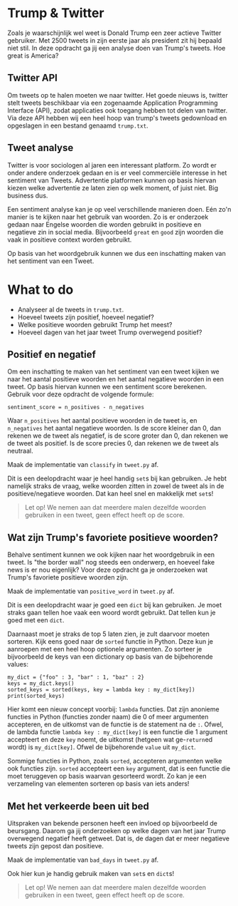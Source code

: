# Trump & Twitter
Zoals je waarschijnlijk wel weet is Donald Trump een zeer actieve Twitter gebruiker. Met 2500 tweets in zijn eerste jaar als president zit hij bepaald niet stil. In deze opdracht ga jij een analyse doen van Trump's tweets. Hoe great is America?

## Twitter API
Om tweets op te halen moeten we naar twitter. Het goede nieuws is, twitter stelt tweets beschikbaar via een zogenaamde Application Programming Interface (API), zodat applicaties ook toegang hebben tot delen van twitter. Via deze API hebben wij een heel hoop van trump's tweets gedownload en opgeslagen in een bestand genaamd `trump.txt`.

## Tweet analyse
Twitter is voor sociologen al jaren een interessant platform. Zo wordt er onder andere onderzoek gedaan en is er veel commerciële interesse in het sentiment van Tweets. Advertentie platformen kunnen op basis hiervan kiezen welke advertentie ze laten zien op welk moment, of juist niet. Big business dus.

Een sentiment analyse kan je op veel verschillende manieren doen. Eén zo'n manier is te kijken naar het gebruik van woorden. Zo is er onderzoek gedaan naar Engelse woorden die worden gebruikt in positieve en negatieve zin in social media. Bijvoorbeeld `great` en `good` zijn woorden die vaak in positieve context worden gebruikt.

Op basis van het woordgebruik kunnen we dus een inschatting maken van het sentiment van een Tweet.

# What to do

* Analyseer al de tweets in `trump.txt`.
* Hoeveel tweets zijn positief, hoeveel negatief?
* Welke positieve woorden gebruikt Trump het meest?
* Hoeveel dagen van het jaar tweet Trump overwegend positief?

## Positief en negatief
Om een inschatting te maken van het sentiment van een tweet kijken we naar het aantal positieve woorden en het aantal negatieve woorden in een tweet. Op basis hiervan kunnen we een sentiment score berekenen. Gebruik voor deze opdracht de volgende formule:

    sentiment_score = n_positives - n_negatives

Waar `n_positives` het aantal positieve woorden in de tweet is, en `n_negatives` het aantal negatieve woorden. Is de score kleiner dan 0, dan rekenen we de tweet als negatief, is de score groter dan 0, dan rekenen we de tweet als positief. Is de score precies 0, dan rekenen we de tweet als neutraal.

Maak de implementatie van `classify` in `tweet.py` af.

Dit is een deelopdracht waar je heel handig `set`s bij kan gebruiken. Je hebt namelijk straks de vraag, welke woorden zitten in zowel de tweet als in de positieve/negatieve woorden. Dat kan heel snel en makkelijk met `set`s!

> Let op! We nemen aan dat meerdere malen dezelfde woorden gebruiken in een tweet, geen effect heeft op de score.

## Wat zijn Trump's favoriete positieve woorden?
Behalve sentiment kunnen we ook kijken naar het woordgebruik in een tweet. Is "the border wall" nog steeds een onderwerp, en hoeveel fake news is er nou eigenlijk? Voor deze opdracht ga je onderzoeken wat Trump's favoriete positieve woorden zijn.

Maak de implementatie van `positive_word` in `tweet.py` af.

Dit is een deelopdracht waar je goed een `dict` bij kan gebruiken. Je moet straks gaan tellen hoe vaak een woord wordt gebruikt. Dat tellen kun je goed met een `dict`.

Daarnaast moet je straks de top 5 laten zien, je zult daarvoor moeten sorteren. Kijk eens goed naar de `sorted` functie in Python. Deze kun je aanroepen met een heel hoop optionele argumenten. Zo sorteer je bijvoorbeeld de keys van een dictionary op basis van de bijbehorende values:

    my_dict = {"foo" : 3, "bar" : 1, "baz" : 2}
    keys = my_dict.keys()
    sorted_keys = sorted(keys, key = lambda key : my_dict[key])
    print(sorted_keys)

Hier komt een nieuw concept voorbij: `lambda` functies. Dat zijn anonieme functies in Python (functies zonder naam) die 0 of meer argumenten accepteren, en de uitkomst van de functie is de statement na de `:`. Ofwel, de lambda functie `lambda key : my_dict[key]` is een functie die 1 argument accepteert en deze `key` noemt, de uitkomst (hetgeen wat ge-`return`ed wordt) is `my_dict[key]`. Ofwel de bijbehorende `value` uit `my_dict`.

Sommige functies in Python, zoals `sorted`, accepteren argumenten welke ook functies zijn. `sorted` accepteert een `key` argument, dat is een functie die moet teruggeven op basis waarvan gesorteerd wordt. Zo kan je een verzameling van elementen sorteren op basis van iets anders!

## Met het verkeerde been uit bed
Uitspraken van bekende personen heeft een invloed op bijvoorbeeld de beursgang. Daarom ga jij onderzoeken op welke dagen van het jaar Trump overwegend negatief heeft getweet. Dat is, de dagen dat er meer negatieve tweets zijn gepost dan positieve.

Maak de implementatie van `bad_days` in `tweet.py` af.

Ook hier kun je handig gebruik maken van `set`s en `dict`s!

> Let op! We nemen aan dat meerdere malen dezelfde woorden gebruiken in een tweet, geen effect heeft op de score.
